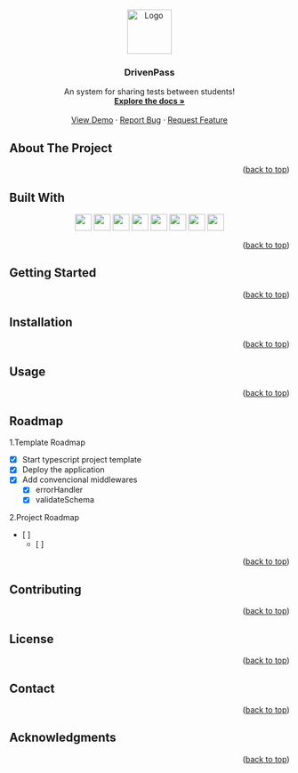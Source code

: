 <a name="readme-top"></a>

<!-- PROJECT LOGO -->
<br />
<div align="center">
  <a href="https://github.com/lusevero/DrivenPass">
    <img src="https://images.emojiterra.com/twitter/v13.1/512px/1f4dd.png" alt="Logo" width="80" height="80">
  </a>

  <h3 align="center">DrivenPass</h3>

  <p align="center">
    An system for sharing tests between students!
    <br />
    <a href="https://github.com/lusevero/DrivenPass"><strong>Explore the docs »</strong></a>
    <br />
    <br />
    <a href="https://github.com/lusevero/DrivenPass">View Demo</a>
    ·
    <a href="https://github.com/lusevero/DrivenPass">Report Bug</a>
    ·
    <a href="https://github.com/lusevero/DrivenPass">Request Feature</a>
  </p>
</div>


<!-- ABOUT THE PROJECT -->
## About The Project
<p align="right">(<a href="#readme-top">back to top</a>)</p>

## Built With

<div align="center">
        
  <img src="https://img.shields.io/badge/Node.js-43853D?style=for-the-badge&logo=node.js&logoColor=white" height="30px" />
  <img src="https://img.shields.io/badge/TypeScript-007ACC?style=for-the-badge&logo=typescript&logoColor=white" height="30px"/>
  <img src="https://img.shields.io/badge/eslint-3A33D1?style=for-the-badge&logo=eslint&logoColor=white" height="30px"/>
  <img src="https://img.shields.io/badge/prettier-1A2C34?style=for-the-badge&logo=prettier&logoColor=F7BA3E" height="30px"/>
  <img src="https://img.shields.io/badge/Express.js-404D59?style=for-the-badge" height="30px" />
  <img src="https://img.shields.io/badge/Jest-323330?style=for-the-badge&logo=Jest&logoColor=white" height="30px" />
  <img src="https://img.shields.io/badge/PostgreSQL-316192?style=for-the-badge&logo=postgresql&logoColor=white" height="30px" />
  <img src="https://img.shields.io/badge/Prisma-3982CE?style=for-the-badge&logo=Prisma&logoColor=white" height="30px" />


  <!-- Badges source: https://dev.to/envoy_/150-badges-for-github-pnk -->
                                                                                                                 
</div>

<p align="right">(<a href="#readme-top">back to top</a>)</p>

<!-- GETTING STARTED -->
## Getting Started
<p align="right">(<a href="#readme-top">back to top</a>)</p>

<!-- INSTALLATION -->
## Installation
<p align="right">(<a href="#readme-top">back to top</a>)</p>

<!-- USAGE EXAMPLES -->
## Usage
<p align="right">(<a href="#readme-top">back to top</a>)</p>

<!-- ROADMAP -->
## Roadmap
1.Template Roadmap
- [x] Start typescript project template
- [x] Deploy the application
- [x] Add convencional middlewares
    - [x] errorHandler
    - [x] validateSchema

2.Project Roadmap
- [ ] 
    - [ ] 
<p align="right">(<a href="#readme-top">back to top</a>)</p>


<!-- CONTRIBUTING -->
## Contributing
<p align="right">(<a href="#readme-top">back to top</a>)</p>

<!-- LICENSE -->
## License
<p align="right">(<a href="#readme-top">back to top</a>)</p>

<!-- CONTACT -->
## Contact
<p align="right">(<a href="#readme-top">back to top</a>)</p>

<!-- ACKNOWLEDGMENTS -->
## Acknowledgments
<p align="right">(<a href="#readme-top">back to top</a>)</p>


